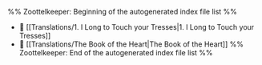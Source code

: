 %% Zoottelkeeper: Beginning of the autogenerated index file list  %%
- 📄 [[Translations/1. I Long to Touch your Tresses|1. I Long to Touch your Tresses]]
- 📄 [[Translations/The Book of the Heart|The Book of the Heart]]
%% Zoottelkeeper: End of the autogenerated index file list  %%
